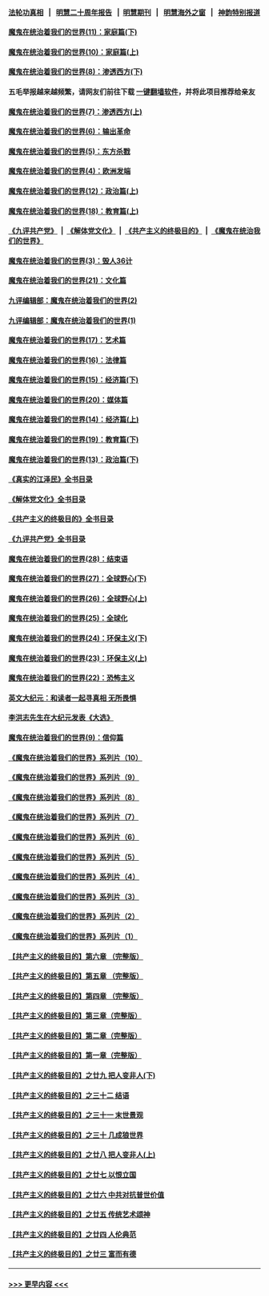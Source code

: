 #### [法轮功真相](https://github.com/gfw-breaker/truth/blob/master/README.md?t=0) &nbsp;&nbsp;|&nbsp;&nbsp; [明慧二十周年报告](https://github.com/gfw-breaker/mh-reports/blob/master/README.md?t=0) &nbsp;&nbsp;|&nbsp;&nbsp;[明慧期刊](https://github.com/gfw-breaker/mh-qikan) &nbsp;&nbsp;|&nbsp;&nbsp; [明慧海外之窗](https://github.com/gfw-breaker/mh-news/blob/master/README.md?t=0) &nbsp;&nbsp;|&nbsp;&nbsp; [神韵特别报道](https://github.com/gfw-breaker/mh-news/blob/master/shenyun.md?t=0)
#### [魔鬼在统治着我们的世界(11)：家庭篇(下)](../pages/nsc422/n10440961.md?t=11211550) 
#### [魔鬼在统治着我们的世界(10)：家庭篇(上)](../pages/nsc422/n10435448.md?t=11211550) 
#### [魔鬼在统治着我们的世界(8)：渗透西方(下)](../pages/nsc422/n10429603.md?t=11211550) 
#### 五毛举报越来越频繁，请网友们前往下载 [一键翻墙软件](https://github.com/gfw-breaker/ssr-accounts)，并将此项目推荐给亲友
#### [魔鬼在统治着我们的世界(7)：渗透西方(上)](../pages/nsc422/n10426013.md?t=11211550) 
#### [魔鬼在统治着我们的世界(6)：输出革命](../pages/nsc422/n10421536.md?t=11211550) 
#### [魔鬼在统治着我们的世界(5)：东方杀戮](../pages/nsc422/n10417707.md?t=11211550) 
#### [魔鬼在统治着我们的世界(4)：欧洲发端](../pages/nsc422/n10414890.md?t=11211550) 
#### [魔鬼在统治着我们的世界(12)：政治篇(上)](../pages/nsc422/n10444576.md?t=11211550) 
#### [魔鬼在统治着我们的世界(18)：教育篇(上)](../pages/nsc422/n10526970.md?t=11211550) 
#### [《九评共产党》](https://github.com/begood0513/9ping.md/blob/master/README.md) &nbsp;|&nbsp; [《解体党文化》](../../../../jtdwh.md/blob/master/README.md)  &nbsp;|&nbsp; [《共产主义的终极目的》](../../../../gczydzjmd.md/blob/master/README.md) &nbsp;|&nbsp; [《魔鬼在统治我们的世界》](../../../../mgztzwmdsj.md/blob/master/README.md) 
#### [魔鬼在统治着我们的世界(3)：毁人36计](../pages/nsc422/n10411583.md?t=11211550) 
#### [魔鬼在统治着我们的世界(21)：文化篇](../pages/nsc422/n10597706.md?t=11211550) 
#### [九评编辑部：魔鬼在统治着我们的世界(2)](../pages/nsc422/n10410036.md?t=11211550) 
#### [九评编辑部：魔鬼在统治着我们的世界(1)](../pages/nsc422/n10406825.md?t=11211550) 
#### [魔鬼在统治着我们的世界(17)：艺术篇](../pages/nsc422/n10499093.md?t=11211550) 
#### [魔鬼在统治着我们的世界(16)：法律篇](../pages/nsc422/n10485969.md?t=11211550) 
#### [魔鬼在统治着我们的世界(15)：经济篇(下)](../pages/nsc422/n10469975.md?t=11211550) 
#### [魔鬼在统治着我们的世界(20)：媒体篇](../pages/nsc422/n10586579.md?t=11211550) 
#### [魔鬼在统治着我们的世界(14)：经济篇(上)](../pages/nsc422/n10457370.md?t=11211550) 
#### [魔鬼在统治着我们的世界(19)：教育篇(下)](../pages/nsc422/n10564808.md?t=11211550) 
#### [魔鬼在统治着我们的世界(13)：政治篇(下)](../pages/nsc422/n10448270.md?t=11211550) 
#### [《真实的江泽民》全书目录](../pages/nsc422/n13721399.md?t=11211550) 
#### [《解体党文化》全书目录](../pages/nsc422/n13721157.md?t=11211550) 
#### [《共产主义的终极目的》全书目录](../pages/nsc422/n13721048.md?t=11211550) 
#### [《九评共产党》全书目录](../pages/nsc422/n13708085.md?t=11211550) 
#### [魔鬼在统治着我们的世界(28)：结束语](../pages/nsc422/n10936246.md?t=11211550) 
#### [魔鬼在统治着我们的世界(27)：全球野心(下)](../pages/nsc422/n10928319.md?t=11211550) 
#### [魔鬼在统治着我们的世界(26)：全球野心(上)](../pages/nsc422/n10900318.md?t=11211550) 
#### [魔鬼在统治着我们的世界(25)：全球化](../pages/nsc422/n10788205.md?t=11211550) 
#### [魔鬼在统治着我们的世界(24)：环保主义(下)](../pages/nsc422/n10695307.md?t=11211550) 
#### [魔鬼在统治着我们的世界(23)：环保主义(上)](../pages/nsc422/n10688613.md?t=11211550) 
#### [魔鬼在统治着我们的世界(22)：恐怖主义](../pages/nsc422/n10614727.md?t=11211550) 
#### [英文大纪元：和读者一起寻真相 无所畏惧](../pages/nsc422/n12542027.md?t=11211550) 
#### [李洪志先生在大纪元发表《大选》](../pages/nsc422/n12534746.md?t=11211550) 
#### [魔鬼在统治着我们的世界(9)：信仰篇](../pages/nsc422/n10432159.md?t=11211550) 
#### [《魔鬼在统治着我们的世界》系列片（10）](../pages/nsc422/n12292670.md?t=11211550) 
#### [《魔鬼在统治着我们的世界》系列片（9）](../pages/nsc422/n12290859.md?t=11211550) 
#### [《魔鬼在统治着我们的世界》系列片（8）](../pages/nsc422/n12287445.md?t=11211550) 
#### [《魔鬼在统治着我们的世界》系列片（7）](../pages/nsc422/n12283425.md?t=11211550) 
#### [《魔鬼在统治着我们的世界》系列片（6）](../pages/nsc422/n12282314.md?t=11211550) 
#### [《魔鬼在统治着我们的世界》系列片（5）](../pages/nsc422/n12281419.md?t=11211550) 
#### [《魔鬼在统治着我们的世界》系列片（4）](../pages/nsc422/n12274024.md?t=11211550) 
#### [《魔鬼在统治着我们的世界》系列片（3）](../pages/nsc422/n12271322.md?t=11211550) 
#### [《魔鬼在统治着我们的世界》系列片（2）](../pages/nsc422/n12269049.md?t=11211550) 
#### [《魔鬼在统治着我们的世界》系列片（1）](../pages/nsc422/n12267575.md?t=11211550) 
#### [【共产主义的终极目的】第六章 （完整版）](../pages/nsc422/n11428913.md?t=11211550) 
#### [【共产主义的终极目的】第五章 （完整版）](../pages/nsc422/n11428912.md?t=11211550) 
#### [【共产主义的终极目的】第四章 （完整版）](../pages/nsc422/n11428907.md?t=11211550) 
#### [【共产主义的终极目的】第三章（完整版）](../pages/nsc422/n11428848.md?t=11211550) 
#### [【共产主义的终极目的】第二章（完整版）](../pages/nsc422/n11428831.md?t=11211550) 
#### [【共产主义的终极目的】第一章（完整版）](../pages/nsc422/n11417651.md?t=11211550) 
#### [【共产主义的终极目的】之廿九 把人变非人(下)](../pages/nsc422/n11344140.md?t=11211550) 
#### [【共产主义的终极目的】之三十二 结语](../pages/nsc422/n11360535.md?t=11211550) 
#### [【共产主义的终极目的】之三十一 末世景观](../pages/nsc422/n11351129.md?t=11211550) 
#### [【共产主义的终极目的】之三十 几成狼世界](../pages/nsc422/n11348280.md?t=11211550) 
#### [【共产主义的终极目的】之廿八 把人变非人(上)](../pages/nsc422/n11340492.md?t=11211550) 
#### [【共产主义的终极目的】之廿七 以恨立国](../pages/nsc422/n11336944.md?t=11211550) 
#### [【共产主义的终极目的】之廿六 中共对抗普世价值](../pages/nsc422/n11324785.md?t=11211550) 
#### [【共产主义的终极目的】之廿五 传统艺术颂神](../pages/nsc422/n11296396.md?t=11211550) 
#### [【共产主义的终极目的】之廿四 人伦典范](../pages/nsc422/n11296397.md?t=11211550) 
#### [【共产主义的终极目的】之廿三 富而有德](../pages/nsc422/n11283598.md?t=11211550) 

----
#### [ >>> 更早内容 <<< ](../indexes/nsc422-earlier.md)
